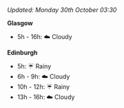 *Updated: Monday 30th October 03:30*

**Glasgow**

* 5h - 16h: :cloud: Cloudy

**Edinburgh**

* 5h: :umbrella: Rainy
* 6h - 9h: :cloud: Cloudy
* 10h - 12h: :umbrella: Rainy
* 13h - 16h: :cloud: Cloudy
